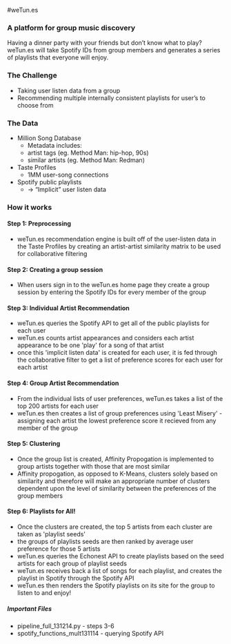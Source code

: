 #weTun.es

### A platform for group music discovery


Having a dinner party with your friends but don’t know what to play? weTun.es will take Spotify IDs from group members and generates a series of playlists that everyone will enjoy.

### The Challenge
- Taking user listen data from a group
- Recommending multiple internally consistent playlists for user’s to choose from

### The Data

- Million Song Database
	- Metadata includes:
	- artist tags (eg. Method Man: hip-hop, 90s)
	- similar artists (eg. Method Man: Redman)
- Taste Profiles
	- 1MM user-song connections
- Spotify public playlists
	- → “Implicit” user listen data
	
### How it works

#### Step 1: Preprocessing
- weTun.es recommendation engine is built off of the user-listen data in the Taste Profiles by creating an artist-artist similarity matrix to be used for collaborative filtering

#### Step 2: Creating a group session
- When users sign in to the weTun.es home page they create a group session by entering the Spotify IDs for every member of the group

#### Step 3: Individual Artist Recommendation
- weTun.es queries the Spotify API to get all of the public playlists for each user
- weTun.es counts artist appearances and considers each artist appearance to be one 'play' for a song of that artist
- once this 'implicit listen data' is created for each user, it is fed through the collaborative filter to get a list of preference scores for each user for each artist

#### Step 4: Group Artist Recommendation
- From the individual lists of user preferences, weTun.es takes a list of the top 200 artists for each user
- weTun.es then creates a list of group preferences using 'Least Misery' - assigning each artist the lowest preference score it recieved from any member of the group

#### Step 5: Clustering

- Once the group list is created, Affinity Propogation is implemented to group artists together with those that are most similar
- Affinity propogation, as opposed to K-Means, clusters solely based on similarity and therefore will make an appropriate number of clusters dependent upon the level of similarity between the preferences of the group members

#### Step 6: Playlists for All!
- Once the clusters are created, the top 5 artists from each cluster are taken as 'playlist seeds'
- the groups of playlists seeds are then ranked by average user preference for those 5 artists
- weTun.es queries the Echonest API to create playlists based on the seed artists for each group of playlist seeds
- weTun.es receives back a list of songs for each playlist, and creates the playlist in Spotify through the Spotify API
- weTun.es then renders the Spotify playlists on its site for the group to listen to and enjoy!

##### Important Files
- pipeline_full_131214.py - steps 3-6
- spotify_functions_mult131114 - querying Spotify API






